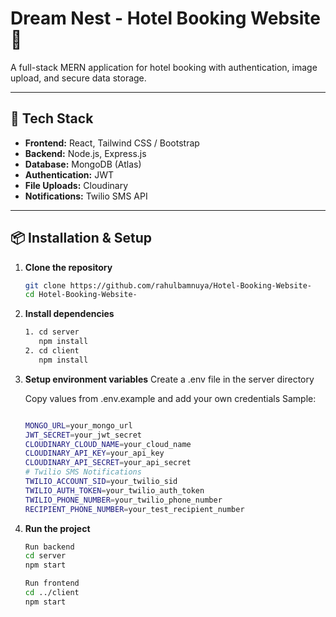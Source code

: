 # Dream Nest - Hotel Booking Website 🏨

A full-stack MERN application for hotel booking with authentication, image upload, and secure data storage.

---

## 🚀 Tech Stack
- **Frontend:** React, Tailwind CSS / Bootstrap
- **Backend:** Node.js, Express.js
- **Database:** MongoDB (Atlas)
- **Authentication:** JWT
- **File Uploads:** Cloudinary
- **Notifications:** Twilio SMS API

---

## 📦 Installation & Setup

1. **Clone the repository**
   ```bash
   git clone https://github.com/rahulbamnuya/Hotel-Booking-Website-
   cd Hotel-Booking-Website-
   ```
2. **Install dependencies**
   ```bash
   1. cd server
      npm install
   2. cd client 
      npm install
   ```
3. **Setup environment variables**
   Create a .env file in the server directory

   Copy values from .env.example and add your own credentials
   Sample:
   ```bash
   
   MONGO_URL=your_mongo_url
   JWT_SECRET=your_jwt_secret
   CLOUDINARY_CLOUD_NAME=your_cloud_name
   CLOUDINARY_API_KEY=your_api_key
   CLOUDINARY_API_SECRET=your_api_secret
   # Twilio SMS Notifications
   TWILIO_ACCOUNT_SID=your_twilio_sid
   TWILIO_AUTH_TOKEN=your_twilio_auth_token
   TWILIO_PHONE_NUMBER=your_twilio_phone_number
   RECIPIENT_PHONE_NUMBER=your_test_recipient_number

   ```
4. **Run the project**
   ```bash
   Run backend
   cd server
   npm start

   Run frontend
   cd ../client
   npm start

   ```
